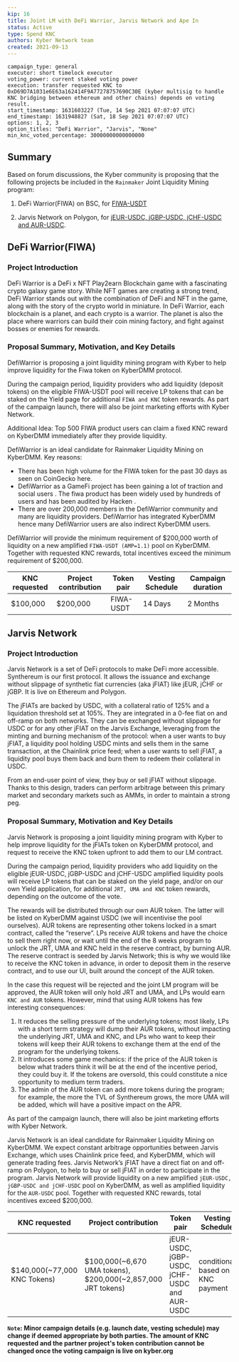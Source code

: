 ```yaml
---
kip: 16
title: Joint LM with DeFi Warrior, Jarvis Network and Ape In
status: Active
type: Spend KNC
authors: Kyber Network team
created: 2021-09-13
---
```


```
campaign_type: general
executor: short timelock executor
voting_power: current staked voting power
execution: transfer requested KNC to 0xD69D7A1031e6E63a162414F9A77278757690C30E (kyber multisig to handle KNC bridging between ethereum and other chains) depends on voting result.
start_timestamp: 1631603227 (Tue, 14 Sep 2021 07:07:07 UTC)
end_timestamp: 1631948827 (Sat, 18 Sep 2021 07:07:07 UTC)
options: 1, 2, 3
option_titles: "DeFi Warrior", "Jarvis", "None"
min_knc_voted_percentage: 30000000000000000

```

## Summary

Based on forum discussions, the Kyber community is proposing that the following projects be included in the `Rainmaker` Joint Liquidity Mining program:

1. DeFi Warrior(FIWA) on BSC, for [FIWA-USDT](https://gov.kyber.org/t/joint-liquidity-mining-defiwarrior-fiwa-token-on-kyberdmm/421)

2. Jarvis Network on Polygon, for [jEUR-USDC, jGBP-USDC, jCHF-USDC and AUR-USDC](https://gov.kyber.org/t/joint-lm-with-jarvis-network-for-incentivizing-forex-pools/372/18).


## DeFi Warrior(FIWA)

### Project Introduction

DeFi Warrior is a DeFi x NFT Play2earn Blockchain game with a fascinating crypto galaxy game story. While NFT games are creating a strong trend, DeFi Warrior stands out with the combination of DeFi and NFT in the game, along with the story of the crypto world in miniature. In DeFi Warrior, each blockchain is a planet, and each crypto is a warrior. The planet is also the place where warriors can build their coin mining factory, and fight against bosses or enemies for rewards.

### Proposal Summary, Motivation, and Key Details

DefiWarrior is proposing a joint liquidity mining program with Kyber to help improve liquidity for the Fiwa token on KyberDMM protocol.

During the campaign period, liquidity providers who add liquidity (deposit tokens) on the eligible FIWA-USDT pool will receive LP tokens that can be staked on the Yield page for additional `FIWA and KNC` token rewards. As part of the campaign launch, there will also be joint marketing efforts with Kyber Network.

Additional Idea: Top 500 FIWA product users can claim a fixed KNC reward on KyberDMM immediately after they provide liquidity.

DefiWarrior is an ideal candidate for Rainmaker Liquidity Mining on KyberDMM. Key reasons:
 
- There has been high volume for the FIWA token for the past 30 days as seen on CoinGecko here.
- DefiWarrior as a GameFi project has been gaining a lot of traction and social users . The fiwa product has been widely used by hundreds of users and has been audited by Hacken .
- There are over 200,000 members in the DefiWarrior community and many are liquidity providers. DefiWarrior has integrated KyberDMM hence many DefiWarrior users are also indirect KyberDMM users. 

DefiWarrior will provide the minimum requirement of $200,000 worth of liquidity on a new amplified `FIWA-USDT (AMP=1.1)` pool on KyberDMM. Together with requested KNC rewards, total incentives exceed the minimum requirement of $200,000.


| KNC requested | Project contribution | Token pair | Vesting Schedule |Campaign duration|
|---------------|----------------------|------------|------------------|-----------------|
| $100,000       |$200,000             |FIWA-USDT   |14 Days           |2 Months         |


## Jarvis Network

### Project Introduction

Jarvis Network is a set of DeFi protocols to make DeFi more accessible. Synthereum is our first protocol. It allows the issuance and exchange without slippage of synthetic fiat currencies (aka jFIAT) like jEUR, jCHF or jGBP. It is live on Ethereum and Polygon.

The jFIATs are backed by USDC, with a collateral ratio of 125% and a liquidation threshold set at 105%. They are integrated in a 0-fee fiat on and off-ramp on both networks. They can be exchanged without slippage for USDC or for any other jFIAT on the Jarvis Exchange, leveraging from the minting and burning mechanism of the protocol: when a user wants to buy jFIAT, a liquidity pool holding USDC mints and sells them in the same transaction, at the Chainlink price feed; when a user wants to sell jFIAT, a liquidity pool buys them back and burn them to redeem their collateral in USDC.

From an end-user point of view, they buy or sell jFIAT without slippage. Thanks to this design, traders can perform arbitrage between this primary market and secondary markets such as AMMs, in order to maintain a strong peg.

### Proposal Summary, Motivation and Key Details

Jarvis Network is proposing a joint liquidity mining program with Kyber to help improve liquidity for the jFIATs token on KyberDMM protocol, and request to receive the KNC token upfront to add them to our LM contract.

During the campaign period, liquidity providers who add liquidity on the eligible jEUR-USDC, jGBP-USDC and jCHF-USDC amplified liquidity pools will receive LP tokens that can be staked on the yield page, and/or on our own Yield application, for additional `JRT, UMA and KNC` token rewards, depending on the outcome of the vote.

The rewards will be distributed through our own AUR token. The latter will be listed on KyberDMM against USDC (we will incentivise the pool ourselves). AUR tokens are representing other tokens locked in a smart contract, called the “reserve”. LPs receive AUR tokens and have the choice to sell them right now, or wait until the end of the 8 weeks program to unlock the JRT, UMA and KNC held in the reserve contract, by burning AUR. The reserve contract is seeded by Jarvis Network; this is why we would like to receive the KNC token in advance, in order to deposit them in the reserve contract, and to use our UI, built around the concept of the AUR token.

In the case this request will be rejected and the joint LM program will be approved, the AUR token will only hold JRT and UMA, and LPs would earn `KNC and AUR` tokens.
However, mind that using AUR tokens has few interesting consequences:

1. It reduces the selling pressure of the underlying tokens; most likely, LPs with a short term strategy will dump their AUR tokens, without impacting the underlying JRT, UMA and KNC, and LPs who want to keep their tokens will keep their AUR tokens to exchange them at the end of the program for the underlying tokens.
2. It introduces some game mechanics: if the price of the AUR token is below what traders think it will be at the end of the incentive period, they could buy it. If the tokens are oversold, this could constitute a nice opportunity to medium term traders.
3. The admin of the AUR token can add more tokens during the program; for example, the more the TVL of Synthereum grows, the more UMA will be added, which will have a positive impact on the APR.

As part of the campaign launch, there will also be joint marketing efforts with Kyber Network.

Jarvis Network is an ideal candidate for Rainmaker Liquidity Mining on KyberDMM. We expect constant arbitrage opportunities between Jarvis Exchange, which uses Chainlink price feed, and KyberDMM, which will generate trading fees. Jarvis Network’s jFIAT have a direct fiat on and off-ramp on Polygon, to help to buy or sell jFIAT in order to participate in the program.
Jarvis Network will provide liquidity on a new amplified `jEUR-USDC, jGBP-USDC and jCHF-USDC` pool on KyberDMM, as well as amplified liquidity for the `AUR-USDC` pool. Together with requested KNC rewards, total incentives exceed $200,000.

| KNC requested        | Project contribution    | Token pair | Vesting Schedule | Campaign duration |
|---------------------|---------------------------|------------|------------------|-----------------------|
|$140,000(~77,000 KNC Tokens) |$100,000(~6,670 UMA tokens), $200,000(~2,857,000 JRT tokens)|jEUR-USDC, jGBP-USDC, jCHF-USDC and AUR-USDC|conditional based on KNC payment|8 Weeks|


**`Note`: Minor campaign details (e.g. launch date, vesting schedule) may change if deemed appropriate by both parties. The amount of KNC requested and the partner project's token contribution cannot be changed once the voting campaign is live on kyber.org**
